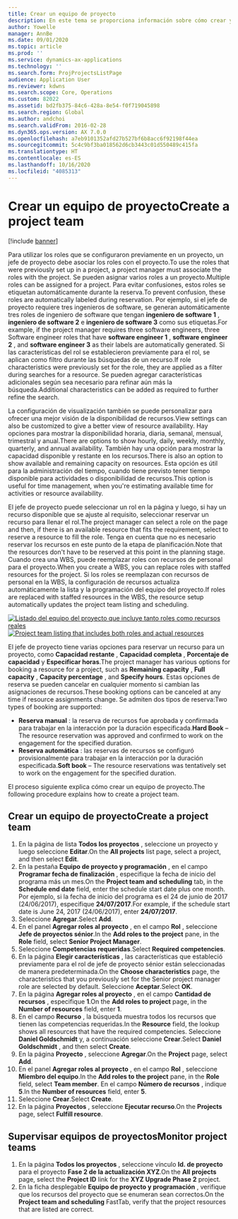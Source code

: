 ```yaml
---
title: Crear un equipo de proyecto
description: En este tema se proporciona información sobre cómo crear y gestionar equipos de proyecto.
author: Yowelle
manager: AnnBe
ms.date: 09/01/2020
ms.topic: article
ms.prod: ''
ms.service: dynamics-ax-applications
ms.technology: ''
ms.search.form: ProjProjectsListPage
audience: Application User
ms.reviewer: kdwns
ms.search.scope: Core, Operations
ms.custom: 82022
ms.assetid: bd2fb375-84c6-428a-8e54-f0f719045898
ms.search.region: Global
ms.author: andchoi
ms.search.validFrom: 2016-02-28
ms.dyn365.ops.version: AX 7.0.0
ms.openlocfilehash: a7eb9101352afd27b527bf6b8acc6f92198f44ea
ms.sourcegitcommit: 5c4c9bf3ba018562d6cb3443c01d550489c415fa
ms.translationtype: HT
ms.contentlocale: es-ES
ms.lasthandoff: 10/16/2020
ms.locfileid: "4085313"
---
```

# <a name="create-a-project-team"></a><span data-ttu-id="88c51-103">Crear un equipo de proyecto</span><span class="sxs-lookup"><span data-stu-id="88c51-103">Create a project team</span></span>

[!include [banner](../includes/banner.md)]

<span data-ttu-id="88c51-104">Para utilizar los roles que se configuraron previamente en un proyecto, un jefe de proyecto debe asociar los roles con el proyecto.</span><span class="sxs-lookup"><span data-stu-id="88c51-104">To use the roles that were previously set up in a project, a project manager must associate the roles with the project.</span></span> <span data-ttu-id="88c51-105">Se pueden asignar varios roles a un proyecto.</span><span class="sxs-lookup"><span data-stu-id="88c51-105">Multiple roles can be assigned for a project.</span></span> <span data-ttu-id="88c51-106">Para evitar confusiones, estos roles se etiquetan automáticamente durante la reserva.</span><span class="sxs-lookup"><span data-stu-id="88c51-106">To prevent confusion, these roles are automatically labeled during reservation.</span></span> <span data-ttu-id="88c51-107">Por ejemplo, si el jefe de proyecto requiere tres ingenieros de software, se generan automáticamente tres roles de ingeniero de software que tengan **ingeniero de software 1** , **ingeniero de software 2** e **ingeniero de software 3** como sus etiquetas.</span><span class="sxs-lookup"><span data-stu-id="88c51-107">For example, if the project manager requires three software engineers, three Software engineer roles that have **software engineer 1** , **software engineer 2** , and **software engineer 3** as their labels are automatically generated.</span></span> <span data-ttu-id="88c51-108">Si las características del rol se establecieron previamente para el rol, se aplican como filtro durante las búsquedas de un recurso.</span><span class="sxs-lookup"><span data-stu-id="88c51-108">If role characteristics were previously set for the role, they are applied as a filter during searches for a resource.</span></span> <span data-ttu-id="88c51-109">Se pueden agregar características adicionales según sea necesario para refinar aún más la búsqueda.</span><span class="sxs-lookup"><span data-stu-id="88c51-109">Additional characteristics can be added as required to further refine the search.</span></span>

<span data-ttu-id="88c51-110">La configuración de visualización también se puede personalizar para ofrecer una mejor visión de la disponibilidad de recursos.</span><span class="sxs-lookup"><span data-stu-id="88c51-110">View settings can also be customized to give a better view of resource availability.</span></span> <span data-ttu-id="88c51-111">Hay opciones para mostrar la disponibilidad horaria, diaria, semanal, mensual, trimestral y anual.</span><span class="sxs-lookup"><span data-stu-id="88c51-111">There are options to show hourly, daily, weekly, monthly, quarterly, and annual availability.</span></span> <span data-ttu-id="88c51-112">También hay una opción para mostrar la capacidad disponible y restante en los recursos.</span><span class="sxs-lookup"><span data-stu-id="88c51-112">There is also an option to show available and remaining capacity on resources.</span></span> <span data-ttu-id="88c51-113">Esta opción es útil para la administración del tiempo, cuando tiene previsto tener tiempo disponible para actividades o disponibilidad de recursos.</span><span class="sxs-lookup"><span data-stu-id="88c51-113">This option is useful for time management, when you're estimating available time for activities or resource availability.</span></span>

<span data-ttu-id="88c51-114">El jefe de proyecto puede seleccionar un rol en la página y luego, si hay un recurso disponible que se ajuste al requisito, seleccionar reservar un recurso para llenar el rol.</span><span class="sxs-lookup"><span data-stu-id="88c51-114">The project manager can select a role on the page and then, if there is an available resource that fits the requirement, select to reserve a resource to fill the role.</span></span> <span data-ttu-id="88c51-115">Tenga en cuenta que no es necesario reservar los recursos en este punto de la etapa de planificación.</span><span class="sxs-lookup"><span data-stu-id="88c51-115">Note that the resources don't have to be reserved at this point in the planning stage.</span></span> <span data-ttu-id="88c51-116">Cuando crea una WBS, puede reemplazar roles con recursos de personal para el proyecto.</span><span class="sxs-lookup"><span data-stu-id="88c51-116">When you create a WBS, you can replace roles with staffed resources for the project.</span></span> <span data-ttu-id="88c51-117">Si los roles se reemplazan con recursos de personal en la WBS, la configuración de recursos actualiza automáticamente la lista y la programación del equipo del proyecto.</span><span class="sxs-lookup"><span data-stu-id="88c51-117">If roles are replaced with staffed resources in the WBS, the resource setup automatically updates the project team listing and scheduling.</span></span>

<span data-ttu-id="88c51-118">[![Listado del equipo del proyecto que incluye tanto roles como recursos reales](./media/projectresourcing03-1024x368.jpg)](./media/projectresourcing03.jpg)</span><span class="sxs-lookup"><span data-stu-id="88c51-118">[![Project team listing that includes both roles and actual resources](./media/projectresourcing03-1024x368.jpg)](./media/projectresourcing03.jpg)</span></span> 

<span data-ttu-id="88c51-119">El jefe de proyecto tiene varias opciones para reservar un recurso para un proyecto, como **Capacidad restante** , **Capacidad completa** , **Porcentaje de capacidad** y **Especificar horas**.</span><span class="sxs-lookup"><span data-stu-id="88c51-119">The project manager has various options for booking a resource for a project, such as **Remaining capacity** , **Full capacity** , **Capacity percentage** , and **Specify hours**.</span></span> <span data-ttu-id="88c51-120">Estas opciones de reserva se pueden cancelar en cualquier momento si cambian las asignaciones de recursos.</span><span class="sxs-lookup"><span data-stu-id="88c51-120">These booking options can be canceled at any time if resource assignments change.</span></span> <span data-ttu-id="88c51-121">Se admiten dos tipos de reserva:</span><span class="sxs-lookup"><span data-stu-id="88c51-121">Two types of booking are supported:</span></span>

- <span data-ttu-id="88c51-122">**Reserva manual** : la reserva de recursos fue aprobada y confirmada para trabajar en la interacción por la duración especificada.</span><span class="sxs-lookup"><span data-stu-id="88c51-122">**Hard Book** – The resource reservation was approved and confirmed to work on the engagement for the specified duration.</span></span>
- <span data-ttu-id="88c51-123">**Reserva automática** : las reservas de recursos se configuró provisionalmente para trabajar en la interacción por la duración especificada.</span><span class="sxs-lookup"><span data-stu-id="88c51-123">**Soft book** – The resource reservations was tentatively set to work on the engagement for the specified duration.</span></span>

<span data-ttu-id="88c51-124">El proceso siguiente explica cómo crear un equipo de proyecto.</span><span class="sxs-lookup"><span data-stu-id="88c51-124">The following procedure explains how to create a project team.</span></span>

## <a name="create-a-project-team"></a><span data-ttu-id="88c51-125">Crear un equipo de proyecto</span><span class="sxs-lookup"><span data-stu-id="88c51-125">Create a project team</span></span>

1. <span data-ttu-id="88c51-126">En la página de lista **Todos los proyectos** , seleccione un proyecto y luego seleccione **Editar**.</span><span class="sxs-lookup"><span data-stu-id="88c51-126">On the **All projects** list page, select a project, and then select **Edit**.</span></span>
2. <span data-ttu-id="88c51-127">En la pestaña **Equipo de proyecto y programación** , en el campo **Programar fecha de finalización** , especifique la fecha de inicio del programa más un mes.</span><span class="sxs-lookup"><span data-stu-id="88c51-127">On the **Project team and scheduling** tab, in the **Schedule end date** field, enter the schedule start date plus one month.</span></span> <span data-ttu-id="88c51-128">Por ejemplo, si la fecha de inicio del programa es el 24 de junio de 2017 (24/06/2017), especifique **24/07/2017**.</span><span class="sxs-lookup"><span data-stu-id="88c51-128">For example, if the schedule start date is June 24, 2017 (24/06/2017), enter **24/07/2017**.</span></span>
3. <span data-ttu-id="88c51-129">Seleccione **Agregar**.</span><span class="sxs-lookup"><span data-stu-id="88c51-129">Select **Add**.</span></span>
4. <span data-ttu-id="88c51-130">En el panel **Agregar roles al proyecto** , en el campo **Rol** , seleccione **Jefe de proyectos sénior**.</span><span class="sxs-lookup"><span data-stu-id="88c51-130">In the **Add roles to the project** pane, in the **Role** field, select **Senior Project Manager**.</span></span>
5. <span data-ttu-id="88c51-131">Seleccione **Competencias requeridas**.</span><span class="sxs-lookup"><span data-stu-id="88c51-131">Select **Required competencies**.</span></span>
6. <span data-ttu-id="88c51-132">En la página **Elegir características** , las características que estableció previamente para el rol de jefe de proyecto sénior están seleccionadas de manera predeterminada.</span><span class="sxs-lookup"><span data-stu-id="88c51-132">On the **Choose characteristics** page, the characteristics that you previously set for the Senior project manager role are selected by default.</span></span> <span data-ttu-id="88c51-133">Seleccione **Aceptar**.</span><span class="sxs-lookup"><span data-stu-id="88c51-133">Select **OK**.</span></span>
7. <span data-ttu-id="88c51-134">En la página **Agregar roles al proyecto** , en el campo **Cantidad de recursos** , especifique **1**.</span><span class="sxs-lookup"><span data-stu-id="88c51-134">On the **Add roles to project** page, in the **Number of resources** field, enter **1**.</span></span>
8. <span data-ttu-id="88c51-135">En el campo **Recurso** , la búsqueda muestra todos los recursos que tienen las competencias requeridas.</span><span class="sxs-lookup"><span data-stu-id="88c51-135">In the **Resource** field, the lookup shows all resources that have the required competencies.</span></span> <span data-ttu-id="88c51-136">Seleccione **Daniel Goldschmidt** y, a continuación seleccione **Crear**.</span><span class="sxs-lookup"><span data-stu-id="88c51-136">Select **Daniel Goldschmidt** , and then select **Create**.</span></span>
9. <span data-ttu-id="88c51-137">En la página **Proyecto** , seleccione **Agregar**.</span><span class="sxs-lookup"><span data-stu-id="88c51-137">On the **Project** page, select **Add**.</span></span>
10. <span data-ttu-id="88c51-138">En el panel **Agregar roles al proyecto** , en el campo **Rol** , seleccione **Miembro del equipo**.</span><span class="sxs-lookup"><span data-stu-id="88c51-138">In the **Add roles to the project** pane, in the **Role** field, select **Team member**.</span></span> <span data-ttu-id="88c51-139">En el campo **Número de recursos** , indique **5**.</span><span class="sxs-lookup"><span data-stu-id="88c51-139">In the **Number of resources** field, enter **5**.</span></span>
11. <span data-ttu-id="88c51-140">Seleccione **Crear**.</span><span class="sxs-lookup"><span data-stu-id="88c51-140">Select **Create**.</span></span>
12. <span data-ttu-id="88c51-141">En la página **Proyectos** , seleccione **Ejecutar recurso**.</span><span class="sxs-lookup"><span data-stu-id="88c51-141">On the **Projects** page, select **Fulfill resource**.</span></span>

## <a name="monitor-project-teams"></a><span data-ttu-id="88c51-142">Supervisar equipos de proyectos</span><span class="sxs-lookup"><span data-stu-id="88c51-142">Monitor project teams</span></span>
1. <span data-ttu-id="88c51-143">En la página **Todos los proyectos** , seleccione vínculo **Id. de proyecto** para el proyecto **Fase 2 de la actualización XYZ**.</span><span class="sxs-lookup"><span data-stu-id="88c51-143">On the **All projects** page, select the **Project ID** link for the **XYZ Upgrade Phase 2** project.</span></span>
2. <span data-ttu-id="88c51-144">En la ficha desplegable **Equipo de proyecto y programación** , verifique que los recursos del proyecto que se enumeran sean correctos.</span><span class="sxs-lookup"><span data-stu-id="88c51-144">On the **Project team and scheduling** FastTab, verify that the project resources that are listed are correct.</span></span>
